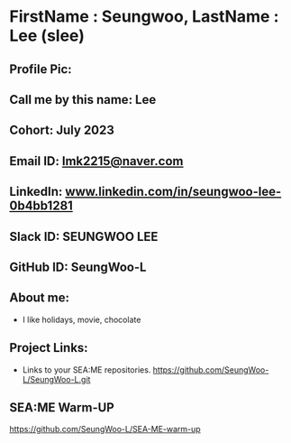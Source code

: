 # FirstName : Seungwoo, LastName : Lee (slee) 
## Profile Pic: 
## Call me by this name: Lee
## Cohort: July 2023
## Email ID: lmk2215@naver.com 
## LinkedIn: www.linkedin.com/in/seungwoo-lee-0b4bb1281
## Slack ID: SEUNGWOO LEE
## GitHub ID: SeungWoo-L
## About me: 
- I like holidays, movie, chocolate
## Project Links:
- Links to your SEA:ME repositories.
https://github.com/SeungWoo-L/SeungWoo-L.git
## SEA:ME Warm-UP
https://github.com/SeungWoo-L/SEA-ME-warm-up
